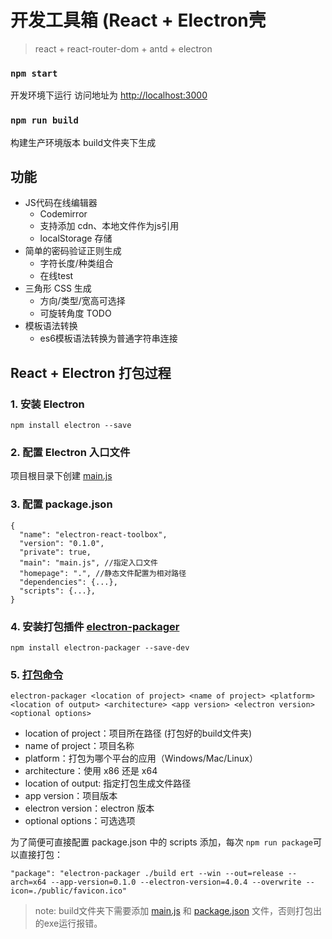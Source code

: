 # 开发工具箱 (React + Electron壳

> react + react-router-dom + antd + electron

### `npm start`

开发环境下运行 访问地址为 [http://localhost:3000](http://localhost:3000) 

### `npm run build`

构建生产环境版本 build文件夹下生成


## 功能
- JS代码在线编辑器
    - Codemirror
    - 支持添加 cdn、本地文件作为js引用
    - localStorage 存储
- 简单的密码验证正则生成
    - 字符长度/种类组合
    - 在线test
- 三角形 CSS 生成
    - 方向/类型/宽高可选择
    - 可旋转角度 TODO
- 模板语法转换
    - es6模板语法转换为普通字符串连接

## React + Electron 打包过程

### 1. 安装 Electron
```
npm install electron --save
```
### 2. 配置 Electron 入口文件
项目根目录下创建 [main.js](https://github.com/mengQ99/electron-react-toolbox/blob/master/main.js)
### 3. 配置 package.json
```
{
  "name": "electron-react-toolbox",
  "version": "0.1.0",
  "private": true,
  "main": "main.js", //指定入口文件
  "homepage": ".", //静态文件配置为相对路径
  "dependencies": {...},
  "scripts": {...},
}
```
### 4. 安装打包插件 [electron-packager](https://github.com/electron-userland/electron-packager)
```
npm install electron-packager --save-dev
```
### 5. [打包命令](https://github.com/electron-userland/electron-packager#usage)
```
electron-packager <location of project> <name of project> <platform> <location of output> <architecture> <app version> <electron version> <optional options>
```
- location of project：项目所在路径 (打包好的build文件夹)
- name of project：项目名称
- platform：打包为哪个平台的应用（Windows/Mac/Linux） 
- architecture：使用 x86 还是 x64 
- location of output: 指定打包生成文件路径
- app version：项目版本
- electron version：electron 版本 
- optional options：可选选项


为了简便可直接配置 package.json 中的 scripts 添加，每次 `npm run package`可以直接打包：

```shell
"package": "electron-packager ./build ert --win --out=release --arch=x64 --app-version=0.1.0 --electron-version=4.0.4 --overwrite --icon=./public/favicon.ico"
```

> note: build文件夹下需要添加 [main.js](https://github.com/mengQ99/electron-react-toolbox/blob/master/main.js) 和 [package.json](https://github.com/mengQ99/electron-react-toolbox/blob/master/package.json) 文件，否则打包出的exe运行报错。